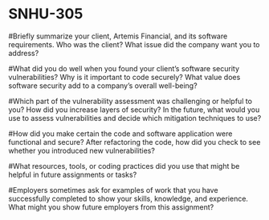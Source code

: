 # SNHU-305

#Briefly summarize your client, Artemis Financial, and its software requirements. Who was the client? What issue did the company want you to address?

#What did you do well when you found your client’s software security vulnerabilities? Why is it important to code securely? What value does software security add to a company’s overall well-being?

#Which part of the vulnerability assessment was challenging or helpful to you?
How did you increase layers of security? In the future, what would you use to assess vulnerabilities and decide which mitigation techniques to use?

#How did you make certain the code and software application were functional and secure? After refactoring the code, how did you check to see whether you introduced new vulnerabilities?

#What resources, tools, or coding practices did you use that might be helpful in future assignments or tasks?

#Employers sometimes ask for examples of work that you have successfully completed to show your skills, knowledge, and experience. What might you show future employers from this assignment?
